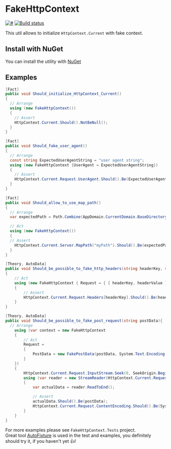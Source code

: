 # FakeHttpContext

[![#](https://img.shields.io/nuget/v/FakeHttpContext.svg)](https://www.nuget.org/packages/FakeHttpContext/)
[![Build status](https://ci.appveyor.com/api/projects/status/l2jnlqj0vtkbr6ob?svg=true)](https://ci.appveyor.com/project/vadimzozulya/fakehttpcontext)

This util allows to initialize `HttpContext.Current` with fake context.

## Install with NuGet
You can install the utility with [NuGet](https://www.nuget.org/packages/FakeHttpContext/)

## Examples

```csharp
[Fact]
public void Should_initialize_HttpContext_Current()
{
  // Arrange
  using (new FakeHttpContext())
  {
    // Assert
    HttpContext.Current.Should().NotBeNull();
  }
}

[Fact]
public void Should_fake_user_agent()
{
  // Arrange
  const string ExpectedUserAgentString = "user agent string";
  using (new FakeHttpContext {UserAgent = ExpectedUserAgentString})
  {
    // Assert
    HttpContext.Current.Request.UserAgent.Should().Be(ExpectedUserAgentString);
  }
}

[Fact]
public void Should_allow_to_use_map_path()
{
  // Arrange
  var expectedPath = Path.Combine(AppDomain.CurrentDomain.BaseDirectory, "myPath");

  // Act
  using (new FakeHttpContext())
  {
  // Assert
    HttpContext.Current.Server.MapPath("myPath").Should().Be(expectedPath);
  }
}

[Theory, AutoData]
public void Should_be_possible_to_fake_http_headers(string headerKey, string headerValue)
{
    // Act
    using (new FakeHttpContext { Request = { { headerKey, headerValue } } })
    {
        // Assert
        HttpContext.Current.Request.Headers[headerKey].Should().Be(headerValue);
    }
}

[Theory, AutoData]
public void Should_be_possible_to_fake_post_request(string postData){
  // Arrange
    using (var context = new FakeHttpContext
    {
        // Act
        Request =
        {
            PostData = new FakePostData(postData, System.Text.Encoding.UTF32)
        }
    })
    {
        HttpContext.Current.Request.InputStream.Seek(0, SeekOrigin.Begin);
        using (var reader = new StreamReader(HttpContext.Current.Request.InputStream, System.Text.Encoding.UTF32))
        {
            var actualData = reader.ReadToEnd();

            // Assert
            actualData.Should().Be(postData);
            HttpContext.Current.Request.ContentEncoding.Should().Be(System.Text.Encoding.UTF32);
        }
    }
}
```

For more examples please see `FakeHttpContext.Tests` project.  
Great tool [AutoFixture](https://github.com/AutoFixture/AutoFixture) is used in
the test and examples, you definitely should try it, if you haven't yet
:thumbsup:!
